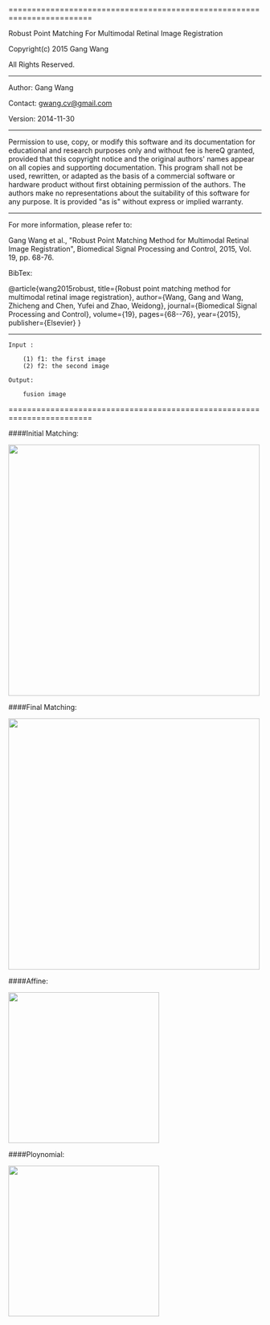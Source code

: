 ========================================================================

 Robust Point Matching For Multimodal Retinal Image Registration

 Copyright(c) 2015 Gang Wang

 All Rights Reserved.

-----------------------------------------------------------------------
 
 Author: Gang Wang
 
 Contact: gwang.cv@gmail.com
 
 Version: 2014-11-30 
 
 ----------------------------------------------------------------------
 
 Permission to use, copy, or modify this software and its documentation
 for educational and research purposes only and without fee is hereQ
 granted, provided that this copyright notice and the original authors'
 names appear on all copies and supporting documentation. This program
 shall not be used, rewritten, or adapted as the basis of a commercial
 software or hardware product without first obtaining permission of the
 authors. The authors make no representations about the suitability of
 this software for any purpose. It is provided "as is" without express
 or implied warranty.

----------------------------------------------------------------------

 For more information, please refer to:
 
 Gang Wang et al., "Robust Point Matching Method for Multimodal Retinal Image Registration", Biomedical Signal Processing and Control, 2015, Vol. 19, pp. 68-76.

BibTex:

@article{wang2015robust,
  		title={Robust point matching method for multimodal retinal image registration},
  		author={Wang, Gang and Wang, Zhicheng and Chen, Yufei and Zhao, Weidong},
  		journal={Biomedical Signal Processing and Control},
  		volume={19},
  		pages={68--76},
  		year={2015},
  		publisher={Elsevier}
}

----------------------------------------------------------------------

 	Input : 
 
 		(1) f1: the first image
        (2) f2: the second image

 	Output: 
 
 		fusion image
 
 ========================================================================
 
####Initial Matching:

<img src="https://github.com/gwang-cv/SURF_PIIFD_RPM/blob/master/initial_matching.jpg?raw=true" width=500 />

####Final Matching:

<img src="https://github.com/gwang-cv/SURF_PIIFD_RPM/blob/master/final_matching.jpg?raw=true" width=500 />

####Affine:

<img src="https://github.com/gwang-cv/SURF_PIIFD_RPM/blob/master/affine.jpg?raw=true" width=300 />


####Ploynomial:

<img src="https://github.com/gwang-cv/SURF_PIIFD_RPM/blob/master/poly.jpg?raw=true" width=300 />
